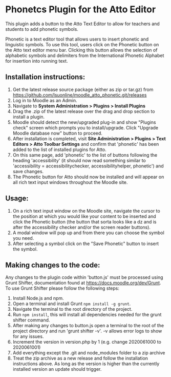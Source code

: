 # Phonetcs Plugin for the Atto Editor
 This plugin adds a button to the Atto Text Editor to allow for teachers and students to add phonetic symbols.

Phonetic is a text editor tool that allows users to insert phonetic and linguistic symbols. To use this tool, users click on the Phonetic button on the Atto text editor menu bar. Clicking this button allows the selection of alphabetic symbols and delimiters from the International Phonetic Alphabet for insertion into running text. 

## Installation instructions:

1. Get the latest release source package (either as zip or tar.gz) from https://github.com/lsuonline/moodle_atto_phonetic.git/releases
1. Log in to Moodle as an Admin.
1. Navigate to **System Administration > Plugins > Install Plugins**
1. Drag the .zip of the latest release over the drag and drop section to install a plugin. 
1. Moodle should detect the new/upgraded plug-in and show "Plugins check" screen which prompts you to install/upgrade. Click  "Upgrade Moodle database now" button to proceed.
1. After installation is completed, visit **Site Administration > Plugins > Text Editors > Atto Toolbar Settings** and confirm that 'phonetic' has been added to the list of installed plugins for Atto.
1. On this same page, add 'phonetic' to the list of buttons following the heading 'accessibility' (it should now read something similar to 'accessibility = accessibilitychecker, accessibilityhelper, phonetic') and save changes.
1. The Phonetic button for Atto should now be installed and will appear on all rich text input windows throughout the Moodle site.

## Usage:

1. On a rich text input window on the Moodle site, navigate the cursor to the position at which you would like your content to be inserted and click the Phonetic button (the button that sorta looks like a dz and is after the accessibility checker and/or the screen reader buttons). 
1. A modal window will pop up and from there you can choose the symbol you need.
1. After selecting a symbol click on the "Save Phonetic" button to insert the symbol.

## Making changes to the code:

Any changes to the plugin code within 'button.js' must be processed using Grunt Shifter, documentation found at https://docs.moodle.org/dev/Grunt. To use Grunt Shifter please follow the following steps:

1. Install Node.js and npm.
1. Open a terminal and install Grunt `npm install -g grunt`.
1. Navigate the terminal to the root directory of the project.
1. Run `npm install`, this will install all dependencies needed for the grunt shifter command. 
1. After making any changes to button.js open a terminal to the root of the project directory and run 'grunt shifter -v'. -v allows error logs to show for any issues.  
1. Increment the version in version.php by 1 (e.g. change 2020061000 to 2020061001)
1. Add everything except the .git and node_modules folder to a zip archive
1. Treat the zip archive as a new release and follow the installation instructions above. As long as the version is higher than the currently installed version an update should trigger.